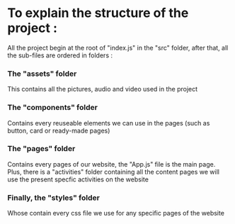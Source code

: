 # To explain the structure of the project :

All the project begin at the root of "index.js" in the "src" folder, after that, all the sub-files are ordered in folders :

### The "assets" folder
This contains all the pictures, audio and video used in the project
### The "components" folder
Contains every reuseable elements we can use in the pages (such as button, card or ready-made pages)
### The "pages" folder
Contains every pages of our website, the "App.js" file is the main page. Plus, there is a "activities" folder containing all the content pages we will use the present specfic activities on the website
### Finally, the "styles" folder
Whose contain every css file we use for any specific pages of the website
